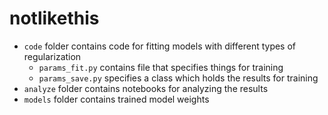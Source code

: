 # notlikethis

- `code` folder contains code for fitting models with different types of regularization
    - `params_fit.py` contains file that specifies things for training
    - `params_save.py` specifies a class which holds the results for training
- `analyze` folder contains notebooks for analyzing the results
- `models` folder contains trained model weights